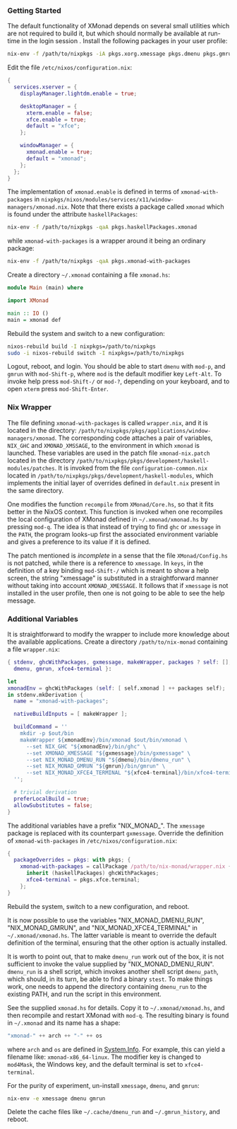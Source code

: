 <!-- ## How to Install XMonad on NixOS -->

### Getting Started

The default functionality of XMonad depends on several small utilities which are not required to build it, but which should normally be available at run-time in the login session . Install the following packages in your user profile:
```bash
nix-env -f /path/to/nixpkgs -iA pkgs.xorg.xmessage pkgs.dmenu pkgs.gmrun
```

Edit the file `/etc/nixos/configuration.nix`:
```nix
{
  services.xserver = {
    displayManager.lightdm.enable = true;

    desktopManager = {
      xterm.enable = false;
      xfce.enable = true;
      default = "xfce";
    };

    windowManager = {
      xmonad.enable = true;
      default = "xmonad";
    };
  };  
}
```
The implementation of `xmonad.enable` is defined in terms of `xmonad-with-packages` in `nixpkgs/nixos/modules/services/x11/window-managers/xmonad.nix`. Note that there exists a package called `xmonad` which is found under the attribute `haskellPackages`:
```bash
nix-env -f /path/to/nixpkgs -qaA pkgs.haskellPackages.xmonad
```
while `xmonad-with-packages` is a wrapper around it being an ordinary package:
```bash
nix-env -f /path/to/nixpkgs -qaA pkgs.xmonad-with-packages
```

Create a directory `~/.xmonad` containing a file `xmonad.hs`:
```haskell
module Main (main) where

import XMonad

main :: IO ()
main = xmonad def
```
Rebuild the system and switch to a new configuration:
```bash
nixos-rebuild build -I nixpkgs=/path/to/nixpkgs
sudo -i nixos-rebuild switch -I nixpkgs=/path/to/nixpkgs
```
Logout, reboot, and login.
You should be able to start `dmenu` with `mod-p`, and
`gmrun` with `mod-Shift-p`, where `mod` is the default modifier key `Left-Alt`. To invoke help press `mod-Shift-/` or `mod-?`, depending on your keyboard, and
to open `xterm` press `mod-Shift-Enter`.

### Nix Wrapper

The file defining `xmonad-with-packages` is called `wrapper.nix`, and it is located in the directory: `/path/to/nixpkgs/pkgs/applications/window-managers/xmonad`. The corresponding code attaches a pair of variables, `NIX_GHC` and `XMONAD_XMSSAGE`, to the environment in which `xmonad` is launched. These variables are used in the patch file `xmonad-nix.patch` located in the directory `/path/to/nixpkgs/pkgs/development/haskell-modules/patches`. It is invoked from the file `configuration-common.nix` located in `/path/to/nixpkgs/pkgs/development/haskell-modules`, which implements the initial layer of overrides defined in `default.nix` present in the same directory.

One modifies the function `recompile` from `XMonad/Core.hs`, so that it fits better in the NixOS context. This function is invoked when one recompiles the local configuration of XMonad defined in `~/.xmonad/xmonad.hs` by pressing `mod-q`. The idea is that instead of trying to find `ghc` or `xmessage` in the `PATH`, the program looks-up first the associated environment variable and gives a preference to its value if it is defined.

The patch mentioned is *incomplete* in a sense that the file `XMonad/Config.hs` is not patched, while there is a reference to `xmessage`. In `keys`, in the definition of a key binding `mod-Shift-/` which is meant to show a help screen, the string "xmessage" is substituted in a straightforward manner without taking into account `XMONAD_XMESSAGE`. It follows that if `xmessage` is not installed in the user profile, then one is not going to be able to see the help message.

### Additional Variables

It is straightforward to modify the wrapper to include more knowledge about the available applications. Create a directory `/path/to/nix-monad` containing a file `wrapper.nix`:
```nix
{ stdenv, ghcWithPackages, gxmessage, makeWrapper, packages ? self: [],
  dmenu, gmrun, xfce4-terminal }:

let
xmonadEnv = ghcWithPackages (self: [ self.xmonad ] ++ packages self);
in stdenv.mkDerivation {
  name = "xmonad-with-packages";

  nativeBuildInputs = [ makeWrapper ];

  buildCommand = ''
    mkdir -p $out/bin
    makeWrapper ${xmonadEnv}/bin/xmonad $out/bin/xmonad \
      --set NIX_GHC "${xmonadEnv}/bin/ghc" \
      --set XMONAD_XMESSAGE "${gxmessage}/bin/gxmessage" \
      --set NIX_MONAD_DMENU_RUN "${dmenu}/bin/dmenu_run" \
      --set NIX_MONAD_GMRUN "${gmrun}/bin/gmrun" \
      --set NIX_MONAD_XFCE4_TERMINAL "${xfce4-terminal}/bin/xfce4-terminal"
  '';

  # trivial derivation
  preferLocalBuild = true;
  allowSubstitutes = false;
}
```
The additional variables have a prefix "NIX\_MONAD\_". The `xmessage` package is replaced with its counterpart `gxmessage`. Override the definition of `xmonad-with-packages` in `/etc/nixos/configuration.nix`:
```nix
{
  packageOverrides = pkgs: with pkgs; {
    xmonad-with-packages = callPackage /path/to/nix-monad/wrapper.nix {
      inherit (haskellPackages) ghcWithPackages;
      xfce4-terminal = pkgs.xfce.terminal;
    };
}
```
Rebuild the system, switch to a new configuration, and reboot.

It is now possible to use the variables "NIX_MONAD_DMENU_RUN", "NIX_MONAD_GMRUN", and "NIX_MONAD_XFCE4_TERMINAL" in `~/.xmonad/xmonad.hs`. The latter variable is meant to override the default definition of the terminal, ensuring that the other option is actually installed.

It is worth to point out, that to make `dmenu_run` work out of the box, it is not sufficient to invoke the value supplied by "NIX_MONAD_DMENU_RUN". `dmenu_run` is a shell script, which invokes another shell script `dmenu_path`, which should, in its turn,  be able to find a binary `stest`. To make things work, one needs to append the directory containing `dmenu_run` to the existing PATH, and run the script in this environment.

See the supplied `xmonad.hs` for details. Copy it to `~/.xmonad/xmonad.hs`, and then recompile and restart XMonad with `mod-q`. The resulting binary is found in `~/.xmonad` and its name has a shape:
```haskell
"xmonad-" ++ arch ++ "-" ++ os
```
where `arch` and `os` are defined in [System.Info](https://hackage.haskell.org/package/base-4.8.2.0/docs/System-Info.html). For example, this can yield a filename like: `xmonad-x86_64-linux`. The modifier key is changed to `mod4Mask`, the Windows key, and the default terminal is set to `xfce4-terminal`.

For the purity of experiment, un-install `xmessage`, `dmenu`, and `gmrun`:
```bash
nix-env -e xmessage dmenu gmrun
```
Delete the cache files like `~/.cache/dmenu_run` and `~/.gmrun_history`, and reboot.
